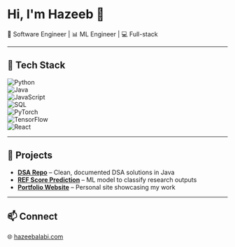 # Hi, I'm Hazeeb 👋  

🚀 Software Engineer | 📊 ML Engineer | 💻 Full-stack  

---

## 🔧 Tech Stack  
![Python](https://img.shields.io/badge/-Python-3776AB?style=flat&logo=python&logoColor=fff)  
![Java](https://img.shields.io/badge/-Java-007396?style=flat&logo=openjdk&logoColor=fff)  
![JavaScript](https://img.shields.io/badge/-JavaScript-F7DF1E?style=flat&logo=javascript&logoColor=000)  
![SQL](https://img.shields.io/badge/-SQL-336791?style=flat&logo=postgresql&logoColor=fff)  
![PyTorch](https://img.shields.io/badge/-PyTorch-EE4C2C?style=flat&logo=pytorch&logoColor=fff)  
![TensorFlow](https://img.shields.io/badge/-TensorFlow-FF6F00?style=flat&logo=tensorflow&logoColor=fff)  
![React](https://img.shields.io/badge/-React-61DAFB?style=flat&logo=react&logoColor=000)  

---

## 📌 Projects  
- [**DSA Repo**](https://github.com/hzblabs/DSA-Repo) – Clean, documented DSA solutions in Java  
- [**REF Score Prediction**](https://github.com/hzblabs/REF-Score-prediction-model) – ML model to classify research outputs  
- [**Portfolio Website**](https://hazeebalabi.com) – Personal site showcasing my work  

---

## 📫 Connect  
🌐 [hazeebalabi.com](https://hazeebalabi.com)  
